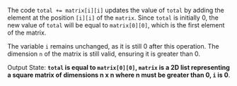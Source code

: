 The code `total += matrix[i][i]` updates the value of `total` by adding the element at the position `[i][i]` of the `matrix`. Since `total` is initially 0, the new value of `total` will be equal to `matrix[0][0]`, which is the first element of the matrix.

The variable `i` remains unchanged, as it is still 0 after this operation. The dimension `n` of the matrix is still valid, ensuring it is greater than 0.

Output State: **`total` is equal to `matrix[0][0]`, `matrix` is a 2D list representing a square matrix of dimensions n x n where n must be greater than 0, `i` is 0**.
